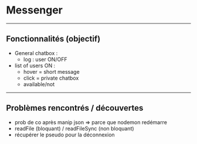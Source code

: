 # Messenger
_____

## Fonctionnalités (objectif)

* General chatbox :
  * log : user ON/OFF  
* list of users ON :
  * hover = short message
  * click = private chatbox
  * available/not

_____
## Problèmes rencontrés / découvertes
* prob de co après manip json => parce que nodemon redémarre
* readFile (bloquant) / readFileSync (non bloquant)
* récupérer le pseudo pour la déconnexion
